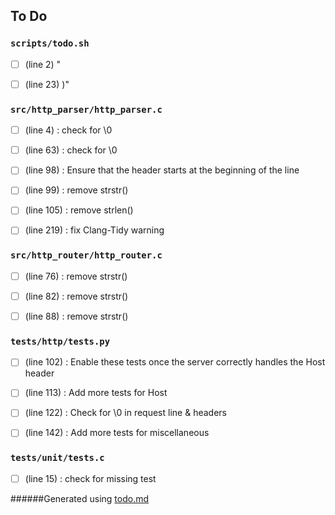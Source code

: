 ## To Do
### ``scripts/todo.sh``
- [ ] (line 2) "

- [ ] (line 23) )"


### ``src/http_parser/http_parser.c``
- [ ] (line 4) : check for \0

- [ ] (line 63) : check for \0

- [ ] (line 98) : Ensure that the header starts at the beginning of the line

- [ ] (line 99) : remove strstr()

- [ ] (line 105) : remove strlen()

- [ ] (line 219) : fix Clang-Tidy warning


### ``src/http_router/http_router.c``
- [ ] (line 76) : remove strstr()

- [ ] (line 82) : remove strstr()

- [ ] (line 88) : remove strstr()


### ``tests/http/tests.py``
- [ ] (line 102) : Enable these tests once the server correctly handles the Host header

- [ ] (line 113) : Add more tests for Host

- [ ] (line 122) : Check for \0 in request line & headers

- [ ] (line 142) : Add more tests for miscellaneous


### ``tests/unit/tests.c``
- [ ] (line 15) : check for missing test

######Generated using [todo.md](https://github.com/charlesthomas/todo.md)
